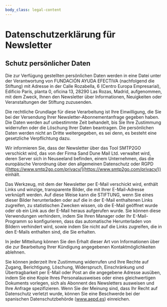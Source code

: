 ```yaml
---
body_class: legal-content
---
```


# Datenschutzerklärung für Newsletter 

## Schutz persönlicher Daten

Die zur Verfügung gestellten persönlichen Daten werden in eine Datei unter der Verantwortung von FUNDACIÓN AYUDA EFECTIVA (nachfolgend die Stiftung) mit Adresse in der Calle Rozabella, 6 (Centro Europa Empresarial), Edificio París, planta 0, oficina 13, 28290 Las Rozas, Madrid, aufgenommen, mit dem Zweck, Ihnen den Newsletter über Informationen, Neuigkeiten oder Veranstaltungen der Stiftung zuzusenden.

Die rechtliche Grundlage für diese Verarbeitung ist Ihre Einwilligung, die Sie bei der Versendung Ihrer Newsletter-Abonnementanfrage gegeben haben. Die Daten werden auf unbestimmte Zeit behandelt, bis Sie Ihre Zustimmung widerrufen oder die Löschung Ihrer Daten beantragen. Die persönlichen Daten werden nicht an Dritte weitergegeben, es sei denn, es besteht eine gesetzliche Verpflichtung dazu.

Wir informieren Sie, dass der Newsletter über das Tool SMTP2GO verschickt wird, das von der Firma Sand Dune Mail Ltd. verwaltet wird, deren Server sich in Neuseeland befinden, einem Unternehmen, das die europäische Verordnung über den allgemeinen Datenschutz oder RGPD ([https://www.smtp2go.com/privacy/](https://www.smtp2go.com/privacy/)) einhält.

Das Werkzeug, mit dem der Newsletter per E-Mail verschickt wird, enthält Links und winzige, transparente Bilder, die mit Ihrer E-Mail-Adresse verknüpft werden. Auf diese Weise kann die STIFTUNG, wenn Sie eines dieser Bilder herunterladen oder auf die in der E-Mail enthaltenen Links zugreifen, zu statistischen Zwecken wissen, ob die E-Mail geöffnet wurde oder ob ein Link aus der E-Mail heraus aufgerufen wurde. Sie können diese Verwendungen verhindern, indem Sie Ihren Manager oder Ihr E-Mail-Programm so konfigurieren, dass das automatische Herunterladen von Bildern verhindert wird, sowie indem Sie nicht auf die Links zugreifen, die in den E-Mails enthalten sind, die Sie erhalten.

In jeder Mitteilung können Sie den Erhalt dieser Art von Informationen über die zur Bearbeitung Ihrer Kündigung angegebenen Kontaktmöglichkeiten ablehnen.

Sie können jederzeit Ihre Zustimmung widerrufen und Ihre Rechte auf Zugang, Berichtigung, Löschung, Widerspruch, Einschränkung und Übertragbarkeit per E-Mail oder Post an die angegebene Adresse ausüben, indem Sie eine Kopie Ihres Personalausweises oder eines gleichwertigen Dokuments vorlegen, sich als Abonnent des Newsletters ausweisen und Ihre Anfrage spezifizieren. Wenn Sie der Meinung sind, dass Ihr Recht auf Datenschutz verletzt wurde, können Sie eine Beschwerde bei der spanischen Datenschutzbehörde (www.aepd.es) einreichen.
